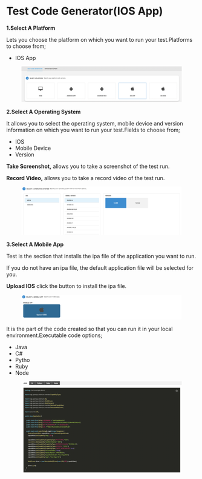 # Test Code Generator(IOS App)

**1.Select A Platform**

Lets you choose the platform on which you want to run your test.Platforms to choose from;

* IOS App

<figure><img src="../.gitbook/assets/Ekran Resmi 2023-06-22 09.16.12.png" alt=""><figcaption></figcaption></figure>

**2.Select A Operating System**

It allows you to select the operating system, mobile device and version information on which you want to run your test.Fields to choose from;

* IOS
* Mobile Device
* Version

**Take Screenshot,** allows you to take a screenshot of the test run.

**Record Video,** allows you to take a record video of the test run.

<figure><img src="../.gitbook/assets/Ekran Resmi 2023-06-22 09.16.27.png" alt=""><figcaption></figcaption></figure>

**3.Select A Mobile App**

Test is the section that installs the ipa file of the application you want to run.

If you do not have an ipa file, the default application file will be selected for you.

**Upload IOS** click the button to install the ipa file.

<figure><img src="../.gitbook/assets/Ekran Resmi 2023-06-22 09.16.41.png" alt=""><figcaption></figcaption></figure>

It is the part of the code created so that you can run it in your local environment.Executable code options;

* Java
* C#
* Pytho
* Ruby
* Node

<figure><img src="../.gitbook/assets/Ekran Resmi 2023-06-22 09.17.01.png" alt=""><figcaption></figcaption></figure>
